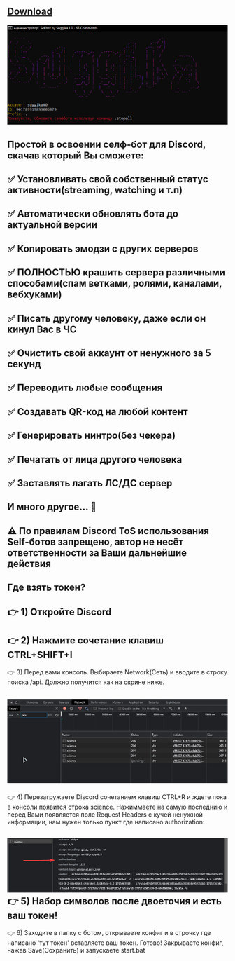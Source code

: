 [Download](https://minhaskamal.github.io/DownGit/#/home?url=https://github.com/Suggika/Self-Bot)
---------------------------------
![](https://github.com/Suggika/Self-Bot/blob/main/cogs/showcase.png)

Простой в освоении селф-бот для Discord, скачав который Вы сможете:
---------------------------------
✅  Установливать свой собственный статус активности(streaming, watching и т.п)
---------------------------------
✅ Автоматически обновлять бота до актуальной версии
---------------------------------
✅ Копировать эмодзи с других серверов
---------------------------------
✅ ПОЛНОСТЬЮ крашить сервера различными способами(спам ветками, ролями, каналами, вебхуками)
---------------------------------
✅ Писать другому человеку, даже если он кинул Вас в ЧС
---------------------------------
✅ Очистить свой аккаунт от ненужного за 5 секунд
---------------------------------
✅ Переводить любые сообщения
---------------------------------
✅ Создавать QR-код на любой контент
---------------------------------
✅ Генерировать нинтро(без чекера)
---------------------------------
✅ Печатать от лица другого человека
---------------------------------
✅ Заставлять лагать ЛС/ДС сервер
---------------------------------
**И много другое... 👀**
---------------------------------
⚠️ **По правилам Discord ToS использования Self-ботов запрещено, автор не несёт ответственности за Ваши дальнейшие действия**
---------------------------------
Где взять токен?
---------------------------------
👉 1) Откройте Discord
---------------------------------
👉 2) Нажмите сочетание клавиш CTRL+SHIFT+I
---------------------------------
👉 3) Перед вами консоль. Выбираете Network(Сеть) и вводите в строку поиска /api. Должно получится как на скрине ниже.

![](https://github.com/Suggika/Self-Bot/blob/main/cogs/token.png)
---------------------------------
👉 4) Перезагружаете Discord сочетанием клавиш CTRL+R и ждете пока в консоли появится строка science. Нажиммаете на самую последнию и перед Вами появляется поле Request Headers с кучей ненужной информации, нам нужен только пункт где написано authorization:

![](https://github.com/Suggika/Self-Bot/blob/main/cogs/token2.png)
👉 5) Набор символов после двоеточия и есть ваш токен!
---------------------------------

👉 6) Заходите в папку с ботом, открываете конфиг и в строчку где написано 'тут токен' вставляете ваш токен. Готово! Закрываете конфиг, нажав Save(Сохранить) и запускаете start.bat
